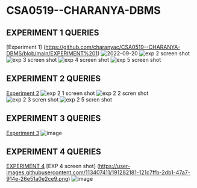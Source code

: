# CSA0519--CHARANYA-DBMS
## EXPERIMENT 1 QUERIES
[Experiment 1] (https://github.com/charanyac/CSA0519--CHARANYA-DBMS/blob/main/EXPERIMENT%201)
![2022-09-20](https://user-images.githubusercontent.com/113339287/191270500-b9b7b7b3-7428-45a5-81d9-e76ac40c9bb5.png)
![exp 2 screen shot](https://user-images.githubusercontent.com/113339287/191277514-5fd150ce-f897-4d2c-b77f-a8cd9be9518d.png)
![exp 3 screen shot](https://user-images.githubusercontent.com/113339287/191277615-d86b60c1-4cdb-466d-b4fe-0b0d2870e39f.png)
![exp 4 screen shot](https://user-images.githubusercontent.com/113339287/191277700-1123396d-3ec9-4e5f-ac44-9e40f1dd13a4.png)
![exp 5 screen shot](https://user-images.githubusercontent.com/113339287/191277905-99f7bd29-7262-4567-8751-563667daeb85.png)
## EXPERIMENT 2 QUERIES
[Experiment 2](https://github.com/charanyac/CSA0519--CHARANYA-DBMS/blob/main/EXPERIMENT%202)
![exp 2 1 screen shot](https://user-images.githubusercontent.com/113339287/191282127-7ed2caa8-6460-42b3-9778-c72e54f96ccc.png)
![exp 2 2 scren shot](https://user-images.githubusercontent.com/113339287/191282206-dfeb00da-2900-4eac-911c-f3929146c42e.png)
![exp 2 3 scren shot](https://user-images.githubusercontent.com/113339287/191282323-0c2213cb-dfc7-4d97-b162-cb893e185a8e.png)
![exp 2 5 scren shot](https://user-images.githubusercontent.com/113339287/191282448-b2b7515b-2ee8-4576-9fd5-e5098da39bf2.png)
## EXPERIMENT 3 QUERIES
[Experiment 3](https://github.com/charanyac/CSA0519--CHARANYA-DBMS/blob/main/EXPERIMENT%203)
![image](https://user-images.githubusercontent.com/113339287/191430951-e4777852-475f-4583-8c13-a66eafd44747.png)
## EXPERIMENT 4 QUERIES
[EXPERIMENT 4](https://github.com/charanyac/CSA0519--CHARANYA-DBMS/blob/main/EXPERIMENT%204)
[EXP 4 screen shot] (https://user-images.githubusercontent.com/113407411/191282181-121c7ffb-2db1-47a7-914e-26e51a0e2ce9.png)
![image](https://user-images.githubusercontent.com/113339287/191436295-7a78229a-62c2-4440-b150-5504896eaa62.png)
